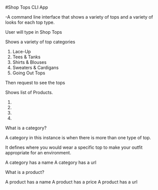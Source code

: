 #Shop Tops CLI App

-A command line interface that shows a variety of tops and a variety of looks for each top type.

User will type in Shop Tops

Shows a variety of top categories

  1. Lace-Up
  2. Tees & Tanks
  3. Shirts & Blouses
  4. Sweaters & Cardigans
  5. Going Out Tops

Then request to see the tops

Shows list of Products.

  1.
  2.
  3.
  4.


What is a category?

A category in this instance is when there is more than one type of top.

It defines where you would wear a specific top to make your outfit appropriate for an environment.

A category has a name
A category has a url

What is a product?

A product has a name
A product has a price
A product has a url
